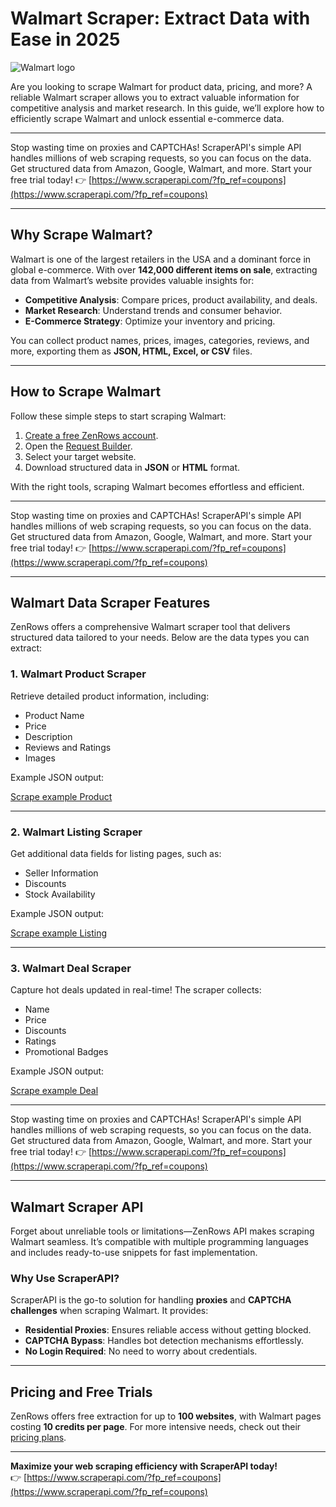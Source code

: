 # Walmart Scraper: Extract Data with Ease in 2025

![Walmart logo](https://cdn.zenrows.com/images_dash/logo-walmart.svg)

Are you looking to scrape Walmart for product data, pricing, and more? A reliable Walmart scraper allows you to extract valuable information for competitive analysis and market research. In this guide, we’ll explore how to efficiently scrape Walmart and unlock essential e-commerce data.

---

Stop wasting time on proxies and CAPTCHAs! ScraperAPI's simple API handles millions of web scraping requests, so you can focus on the data. Get structured data from Amazon, Google, Walmart, and more. Start your free trial today! 👉 [https://www.scraperapi.com/?fp_ref=coupons](https://www.scraperapi.com/?fp_ref=coupons)

---

## Why Scrape Walmart?

Walmart is one of the largest retailers in the USA and a dominant force in global e-commerce. With over **142,000 different items on sale**, extracting data from Walmart’s website provides valuable insights for:

- **Competitive Analysis**: Compare prices, product availability, and deals.
- **Market Research**: Understand trends and consumer behavior.
- **E-Commerce Strategy**: Optimize your inventory and pricing.

You can collect product names, prices, images, categories, reviews, and more, exporting them as **JSON, HTML, Excel, or CSV** files.

---

## How to Scrape Walmart

Follow these simple steps to start scraping Walmart:

1. [Create a free ZenRows account](https://app.zenrows.com/register).
2. Open the [Request Builder](https://app.zenrows.com/builder).
3. Select your target website.
4. Download structured data in **JSON** or **HTML** format.

With the right tools, scraping Walmart becomes effortless and efficient.

---

Stop wasting time on proxies and CAPTCHAs! ScraperAPI's simple API handles millions of web scraping requests, so you can focus on the data. Get structured data from Amazon, Google, Walmart, and more. Start your free trial today! 👉 [https://www.scraperapi.com/?fp_ref=coupons](https://www.scraperapi.com/?fp_ref=coupons)

---

## Walmart Data Scraper Features

ZenRows offers a comprehensive Walmart scraper tool that delivers structured data tailored to your needs. Below are the data types you can extract:

### 1. Walmart Product Scraper
Retrieve detailed product information, including:
- Product Name
- Price
- Description
- Reviews and Ratings
- Images

Example JSON output:

[Scrape example Product](https://app.zenrows.com/register?url=https%3A%2F%2Fwww.walmart.com%2Fip%2FApple-MacBook-Pro-14-inch-Apple-M1-Pro-chip-with-10-core-CPU-and-16-core-GPU-16GB-RAM-1TB-SSD-Silver%2F726632381)

---

### 2. Walmart Listing Scraper
Get additional data fields for listing pages, such as:
- Seller Information
- Discounts
- Stock Availability

Example JSON output:

[Scrape example Listing](https://app.zenrows.com/register?url=https%3A%2F%2Fwww.walmart.com%2Fcp%2Felectronics%2F3944)

---

### 3. Walmart Deal Scraper
Capture hot deals updated in real-time! The scraper collects:
- Name
- Price
- Discounts
- Ratings
- Promotional Badges

Example JSON output:

[Scrape example Deal](https://app.zenrows.com/register?url=https%3A%2F%2Fwww.walmart.com%2Fshop%2Fdeals%2Felectronics)

---

Stop wasting time on proxies and CAPTCHAs! ScraperAPI's simple API handles millions of web scraping requests, so you can focus on the data. Get structured data from Amazon, Google, Walmart, and more. Start your free trial today! 👉 [https://www.scraperapi.com/?fp_ref=coupons](https://www.scraperapi.com/?fp_ref=coupons)

---

## Walmart Scraper API

Forget about unreliable tools or limitations—ZenRows API makes scraping Walmart seamless. It’s compatible with multiple programming languages and includes ready-to-use snippets for fast implementation.

### Why Use ScraperAPI?

ScraperAPI is the go-to solution for handling **proxies** and **CAPTCHA challenges** when scraping Walmart. It provides:
- **Residential Proxies**: Ensures reliable access without getting blocked.
- **CAPTCHA Bypass**: Handles bot detection mechanisms effortlessly.
- **No Login Required**: No need to worry about credentials.

---

## Pricing and Free Trials

ZenRows offers free extraction for up to **100 websites**, with Walmart pages costing **10 credits per page**. For more intensive needs, check out their [pricing plans](https://www.zenrows.com/pricing).

---

**Maximize your web scraping efficiency with ScraperAPI today!**  
👉 [https://www.scraperapi.com/?fp_ref=coupons](https://www.scraperapi.com/?fp_ref=coupons)
